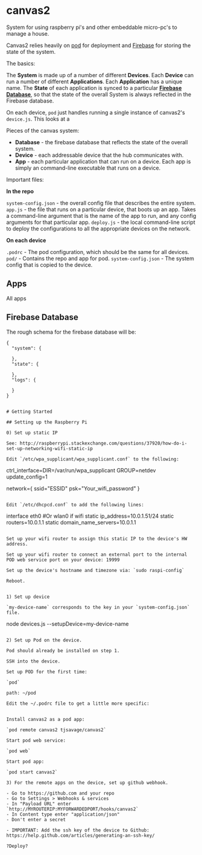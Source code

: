 # canvas2

System for using raspberry pi's and other embeddable micro-pc's to manage a house.

Canvas2 relies heavily on [pod](https://github.com/yyx990803/pod) for deployment and [Firebase](https://console.firebase.google.com) for storing the state of the system.

The basics:

The **System** is made up of a number of different **Devices**. Each **Device** can run a number of different **Applications**. Each **Application** has a unique name. The **State** of each application is synced to a particular [**Firebase Database**](https://console.firebase.google.com), so that the state of the overall System is always reflected in the Firebase database.

On each device, `pod` just handles running a single instance of canvas2's `device.js`. This looks at a

Pieces of the canvas system:

- **Database** - the firebase database that reflects the state of the overall system.
- **Device** - each addressable device that the hub communicates with.
- **App** - each particular application that can run on a device. Each app is simply an command-line executable that runs on a device.

Important files:

**In the repo**

`system-config.json` - the overall config file that describes the entire system.
`app.js` - the file that runs on a particular device, that boots up an app. Takes a command-line argument that is the name of the app to run, and any config arguments for that particular app.
`deploy.js` - the local command-line script to deploy the configurations to all the appropriate devices on the network.

**On each device**

`.podrc` - The pod configuration, which should be the same for all devices.
`pod/` - Contains the repo and app for pod.
`system-config.json` - The system config that is copied to the device.

## Apps

All apps

## Firebase Database

The rough schema for the firebase database will be:

```
{
  "system": {

  },
  "state": {

  },
  "logs": {

  }
}


# Getting Started

## Setting up the Raspberry Pi

0) Set up static IP

See: http://raspberrypi.stackexchange.com/questions/37920/how-do-i-set-up-networking-wifi-static-ip

Edit `/etc/wpa_supplicant/wpa_supplicant.conf` to the following:

```
ctrl_interface=DIR=/var/run/wpa_supplicant GROUP=netdev
update_config=1

network={
    ssid="ESSID"
    psk="Your_wifi_password"
}
```

Edit `/etc/dhcpcd.conf` to add the following lines:

```
interface eth0 #Or wlan0 if wifi
static ip_address=10.0.1.51/24
static routers=10.0.1.1
static domain_name_servers=10.0.1.1
```

Set up your wifi router to assign this static IP to the device's HW address.

Set up your wifi router to connect an external port to the internal POD web service port on your device: 19999

Set up the device's hostname and timezone via: `sudo raspi-config`

Reboot.


1) Set up device

`my-device-name` corresponds to the key in your `system-config.json` file.

```
node devices.js --setupDevice=my-device-name
```

2) Set up Pod on the device.

Pod should already be installed on step 1.

SSH into the device.

Set up POD for the first time:

`pod`

path: ~/pod

Edit the ~/.podrc file to get a little more specific:

```

```

Install canvas2 as a pod app:

`pod remote canvas2 tjsavage/canvas2`

Start pod web service:

`pod web`

Start pod app:

`pod start canvas2`

3) For the remote apps on the device, set up github webhook.

- Go to https://github.com and your repo
- Go to Settings > Webhooks & services
- In "Payload URL" enter `http://MYROUTERIP:MYFORWARDEDPORT/hooks/canvas2`
- In Content type enter "application/json"
- Don't enter a secret

- IMPORTANT: Add the ssh key of the device to Github: https://help.github.com/articles/generating-an-ssh-key/

?Deploy?
